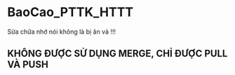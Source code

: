 # BaoCao_PTTK_HTTT
Sửa chữa nhớ nói không là bị ăn vả !!!
## KHÔNG ĐƯỢC SỬ DỤNG MERGE, CHỈ ĐƯỢC PULL VÀ PUSH
